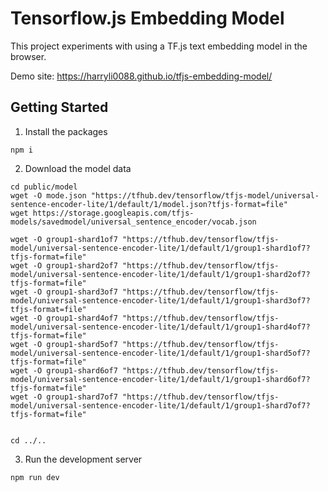 # Tensorflow.js Embedding Model

This project experiments with using a TF.js text embedding model in the browser.

Demo site: https://harryli0088.github.io/tfjs-embedding-model/

## Getting Started

1. Install the packages
```
npm i
```

2. Download the model data
```
cd public/model
wget -O mode.json "https://tfhub.dev/tensorflow/tfjs-model/universal-sentence-encoder-lite/1/default/1/model.json?tfjs-format=file"
wget https://storage.googleapis.com/tfjs-models/savedmodel/universal_sentence_encoder/vocab.json

wget -O group1-shard1of7 "https://tfhub.dev/tensorflow/tfjs-model/universal-sentence-encoder-lite/1/default/1/group1-shard1of7?tfjs-format=file"
wget -O group1-shard2of7 "https://tfhub.dev/tensorflow/tfjs-model/universal-sentence-encoder-lite/1/default/1/group1-shard2of7?tfjs-format=file"
wget -O group1-shard3of7 "https://tfhub.dev/tensorflow/tfjs-model/universal-sentence-encoder-lite/1/default/1/group1-shard3of7?tfjs-format=file"
wget -O group1-shard4of7 "https://tfhub.dev/tensorflow/tfjs-model/universal-sentence-encoder-lite/1/default/1/group1-shard4of7?tfjs-format=file"
wget -O group1-shard5of7 "https://tfhub.dev/tensorflow/tfjs-model/universal-sentence-encoder-lite/1/default/1/group1-shard5of7?tfjs-format=file"
wget -O group1-shard6of7 "https://tfhub.dev/tensorflow/tfjs-model/universal-sentence-encoder-lite/1/default/1/group1-shard6of7?tfjs-format=file"
wget -O group1-shard7of7 "https://tfhub.dev/tensorflow/tfjs-model/universal-sentence-encoder-lite/1/default/1/group1-shard7of7?tfjs-format=file"


cd ../..
```

3. Run the development server
```
npm run dev
```